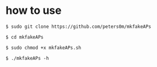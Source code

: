 # how to use

`$ sudo git clone https://github.com/peters0m/mkfakeAPs`

`$ cd mkfakeAPs`
 
`$ sudo chmod +x mkfakeAPs.sh`

`$ ./mkfakeAPs -h`
